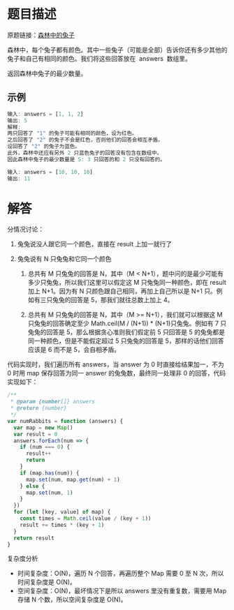 # 题目描述

原题链接：[森林中的兔子](https://leetcode-cn.com/problems/rabbits-in-forest/)

森林中，每个兔子都有颜色。其中一些兔子（可能是全部）告诉你还有多少其他的兔子和自己有相同的颜色。我们将这些回答放在  answers  数组里。

返回森林中兔子的最少数量。

## 示例

```js
输入: answers = [1, 1, 2]
输出: 5
解释:
两只回答了 "1" 的兔子可能有相同的颜色，设为红色。
之后回答了 "2" 的兔子不会是红色，否则他们的回答会相互矛盾。
设回答了 "2" 的兔子为蓝色。
此外，森林中还应有另外 2 只蓝色兔子的回答没有包含在数组中。
因此森林中兔子的最少数量是 5: 3 只回答的和 2 只没有回答的。
```

```js
输入: answers = [10, 10, 10]
输出: 11
```

# 解答

分情况讨论：

1. 兔兔说没人跟它同一个颜色，直接在 result 上加一就行了
2. 兔兔说有 N 只兔兔和它同一个颜色

   1. 总共有 M 只兔兔的回答是 N，其中（M < N+1），题中问的是最少可能有多少只兔兔，所以我们这里可以假定这 M 只兔兔同一种颜色，即在 result 加上 N+1。因为有 N 只颜色跟自己相同，再加上自己所以是 N+1 只。例如有三只兔兔的回答是 5，那我们就往总数上加上 4。

   2. 总共有 M 只兔兔的回答是 N，其中（M >= N+1），我们就可以根据这 M 只兔兔的回答确定至少 Math.ceil(M / (N+1)) \* (N+1)只兔兔。例如有 7 只兔兔的回答是 5，那么根据贪心准则我们假定前 5 只回答是 5 的兔兔都是同一种颜色，但是不能假定超过 5 只兔兔的回答是 5，那样的话他们回答应该是 6 而不是 5，会自相矛盾。

代码实现时，我们遍历所有 answers，当 answer 为 0 时直接给结果加一，不为 0 时用 map 保存回答为同一 answer 的兔兔数，最终同一处理非 0 的回答，代码实现如下：

```js
/**
 * @param {number[]} answers
 * @return {number}
 */
var numRabbits = function (answers) {
  var map = new Map()
  var result = 0
  answers.forEach(num => {
    if (num === 0) {
      result++
      return
    }
    if (map.has(num)) {
      map.set(num, map.get(num) + 1)
    } else {
      map.set(num, 1)
    }
  })
  for (let [key, value] of map) {
    const times = Math.ceil(value / (key + 1))
    result += times * (key + 1)
  }
  return result
}
```

复杂度分析

- 时间复杂度：O(N)，遍历 N 个回答，再遍历整个 Map 需要 0 至 N 次，所以时间复杂度是 O(N)。
- 空间复杂度：O(N)，最坏情况下是所以 answers 里没有重复数，需要用 Map 存储 N 个数，所以空间复杂度是 O(N)。
